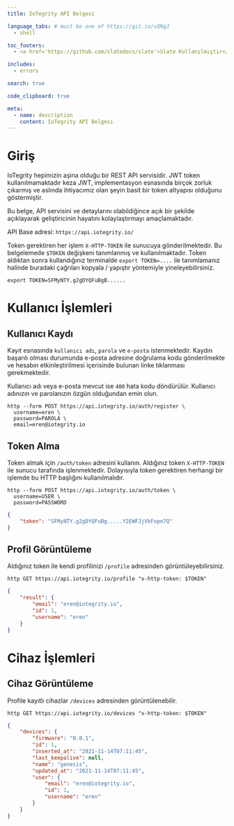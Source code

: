 ```yaml
---
title: IoTegrity API Belgesi

language_tabs: # must be one of https://git.io/vQNgJ
  - shell

toc_footers:
  - <a href='https://github.com/slatedocs/slate'>Slate Kullanılmıştır</a>

includes:
  - errors

search: true

code_clipboard: true

meta:
  - name: description
    content: IoTegrity API Belgesi
---
```


# Giriş
IoTegrity hepimizin aşina olduğu bir REST API servisidir. JWT token kullanılmamaktadır keza
JWT, implementasyon esnasında birçok zorluk çıkarmış ve aslında ihtiyacımız olan şeyin
basit bir token altyapısı olduğunu göstermiştir.

Bu belge, API servisini ve detaylarını olabildiğince açık bir şekilde açıklayarak geliştiricinin
hayatını kolaylaştırmayı amaçlamaktadır.

API Base adresi: `https://api.iotegrity.io/`

Token gerektiren her işlem `X-HTTP-TOKEN` ile sunucuya gönderilmektedir. Bu belgelemede
`$TOKEN` değişkeni tanımlanmış ve kullanılmaktadır. Token aldıktan sonra kullandığınız terminalde
`export TOKEN=....` ile tanımlamanız halinde buradaki çağrıları kopyala / yapıştır yöntemiyle
yineleyebilirsiniz.

```shell
export TOKEN=SFMyNTY.g2gDYQFuBgB......
```


# Kullanıcı İşlemleri
## Kullanıcı Kaydı
Kayıt esnasında `kullanıcı adı`, `parola` ve `e-posta` istenmektedir. Kaydın başarılı olması durumunda
e-posta adresine doğrulama kodu gönderilmekte ve hesabın etkinleştirilmesi içerisinde bulunan
linke tıklanması gerekmektedir.

Kullanıcı adı veya e-posta mevcut ise `400` hata kodu döndürülür. Kullanıcı adınızın ve parolanızın
özgün olduğundan emin olun.

```shell
http --form POST https://api.iotegrity.io/auth/register \ 
  username=eren \
  password=PAROLA \
  email=eren@iotegrity.io

```

## Token Alma
Token almak için `/auth/token` adresini kullanın. Aldığınız token `X-HTTP-TOKEN` ile sunucu tarafında işlenmektedir. Dolayısıyla token gerektiren herhangi bir işlemde bu HTTP başlığını kullanılmalıdır.


```shell
http --form POST https://api.iotegrity.io/auth/token \ 
  username=USER \
  password=PASSWORD
```
```json
{
    "token": "SFMyNTY.g2gDYQFuBg.....Y2EWFJjVkFope7Q"
}
```

## Profil Görüntüleme
Aldığınız token ile kendi profilinizi `/profile` adresinden görüntüleyebilirsiniz.

```shell
http GET https://api.iotegrity.io/profile "x-http-token: $TOKEN"
```
```json
{
    "result": {
        "email": "eren@iotegrity.io",
        "id": 1,
        "username": "eren"
    }
}

```


# Cihaz İşlemleri
## Cihaz Görüntüleme
Profile kayıtlı cihazlar `/devices` adresinden görüntülenebilir.

```shell
http GET https://api.iotegrity.io/devices "x-http-token: $TOKEN"
```
```json
{
    "devices": {
        "firmware": "0.0.1",
        "id": 1,
        "inserted_at": "2021-11-14T07:11:45",
        "last_keepalive": null,
        "name": "genesis",
        "updated_at": "2021-11-14T07:11:45",
        "user": {
            "email": "eren@iotegrity.io",
            "id": 1,
            "username": "eren"
        }
    }
}
```




